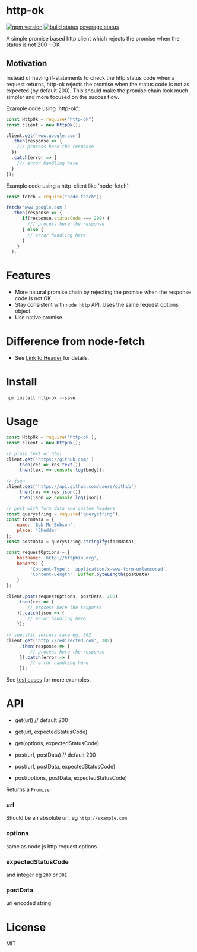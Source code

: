 http-ok
==========

[![npm version][npm-image]][npm-url]
[![build status][travis-image]][travis-url]
[coverage status][coveralls-url]

A simple promise based http client which rejects the promise when the status is not 200 - OK

## Motivation

Instead of having if-statements to check the http status code when a request returns, http-ok rejects the promise when the status code is not as expected (by default 200). This should make the promise chain look much simpler and more focused on the succes flow.

Example code using 'http-ok':
```javascript
const HttpOk = require("http-ok")
const client = new HttpOk(); 

client.get('www.google.com')
  .then(response => {
    /// process here the response
  })
  .catch(error => {
    /// error handling here
  }
});
```

Example code using a http-client like 'node-fetch':
```javascript
const fetch = require("node-fetch");

fetch('www.google.com')
  .then(response => {
      if(response.statusCode === 200) {
        /// process here the response
      } else {
        // error handling here
      }
    }
  );

```

# Features

- More natural promise chain by rejecting the promise when the response code is not OK
- Stay consistent with `node http` API. Uses the same request options object.
- Use native promise.


# Difference from node-fetch

- See [Link to Header](#motivation) for details.

# Install

`npm install http-ok --save`

# Usage

```javascript
const HttpOk = require('http-ok');
const client = new HttpOk();

// plain text or html
client.get('https://github.com/')
	.then(res => res.text())
	.then(text => console.log(body));

// json
client.get('https://api.github.com/users/github')
	.then(res => res.json())
	.then(json => console.log(json));

// post with form data and custom headers
const querystring = require('querystring');
const formData = { 
    name: 'Bob Mc Bobson', 
    place: 'Cheddar' 
};
const postData = querystring.stringify(formData);

const requestOptions = {
    hostname: 'http://httpbin.org',
    headers: {
         'Content-Type': 'application/x-www-form-urlencoded',
         'Content-Length': Buffer.byteLength(postData)
    }
};

client.post(requestOptions, postData, 200)
	.then(res => {
		// process here the response
	}).catch(json => {
		// error handling here
	});
	
// specific success case eg. 302
client.get('http://redirected.com', 302)
     .then(response => {
         // process here the response
     }).catch(error => {
         // error handling here
     });
```

See [test cases](https://github.com/codedearta/http-ok/tree/master/test) for more examples.

# API

- get(url) // default 200
- get(url, expectedStatusCode)
- get(options, expectedStatusCode)

- post(url, postData) // default 200
- post(url, postData, expectedStatusCode)
- post(options, postData, expectedStatusCode)

Returns a `Promise`

### url

Should be an absolute url, eg `http://example.com`

### options

same as node.js http.request options.

### expectedStatusCode

and integer eg `200` or `301`

### postData

url encoded string

# License

MIT

[npm-image]: https://badge.fury.io/js/http-ok.svg
[npm-url]: https://www.npmjs.com/package/http-ok
[travis-image]: https://travis-ci.org/codedearta/http-ok.svg?branch=master
[travis-url]: https://travis-ci.org/codedearta/http-ok
[coveralls-image]: https://coveralls.io/repos/github/codedearta/http-ok/badge.svg?branch=master
[coveralls-url]: https://coveralls.io/github/codedearta/http-ok
